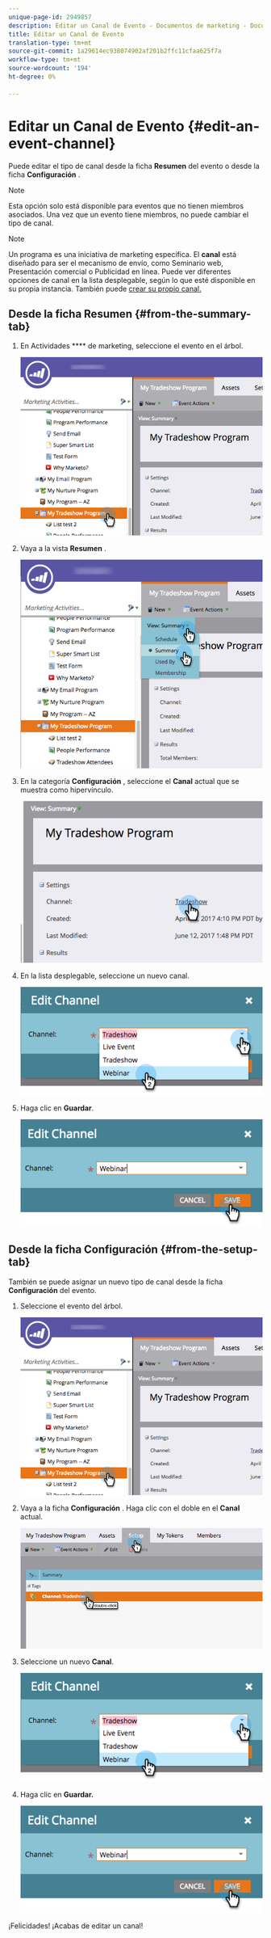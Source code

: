 ```yaml
---
unique-page-id: 2949857
description: Editar un Canal de Evento - Documentos de marketing - Documentación del producto
title: Editar un Canal de Evento
translation-type: tm+mt
source-git-commit: 1a29614ec938074902af201b2ffc11cfaa625f7a
workflow-type: tm+mt
source-wordcount: '194'
ht-degree: 0%

---
```



# Editar un Canal de Evento {#edit-an-event-channel}

Puede editar el tipo de canal desde la ficha **Resumen** del evento o desde la ficha **Configuración** .

>[!NOTE]
>
>Esta opción solo está disponible para eventos que no tienen miembros asociados. Una vez que un evento tiene miembros, no puede cambiar el tipo de canal.

>[!NOTE]
>
>Un programa es una iniciativa de marketing específica. El **canal** está diseñado para ser el mecanismo de envío, como Seminario web, Presentación comercial o Publicidad en línea. Puede ver diferentes opciones de canal en la lista desplegable, según lo que esté disponible en su propia instancia. También puede [crear su propio canal.](http://docs.marketo.com/display/DOCS/Create+a+Program+Channel)

## Desde la ficha Resumen {#from-the-summary-tab}

1. En Actividades **** de marketing, seleccione el evento en el árbol.

   ![](assets/eventprogramseelct.png)

1. Vaya a la vista **Resumen** .

   ![](assets/eventprogramsummary.png)

1. En la categoría **Configuración** , seleccione el **Canal** actual que se muestra como hipervínculo.

   ![](assets/channeltypeevent.png)

1. En la lista desplegable, seleccione un nuevo canal.

   ![](assets/tradeshowchange.png)

1. Haga clic en **Guardar**.

   ![](assets/2017-06-13-09-35-53.png)

## Desde la ficha Configuración {#from-the-setup-tab}

También se puede asignar un nuevo tipo de canal desde la ficha **Configuración** del evento.

1. Seleccione el evento del árbol.

   ![](assets/eventprogramseelct.png)

1. Vaya a la ficha **Configuración** . Haga clic con el doble en el **Canal** actual.

   ![](assets/setuptabchangechannel.png)

1. Seleccione un nuevo **Canal**.

   ![](assets/tradeshowchange.png)

1. Haga clic en **Guardar.**

   ![](assets/2017-06-13-09-35-53.png)

¡Felicidades! ¡Acabas de editar un canal!
